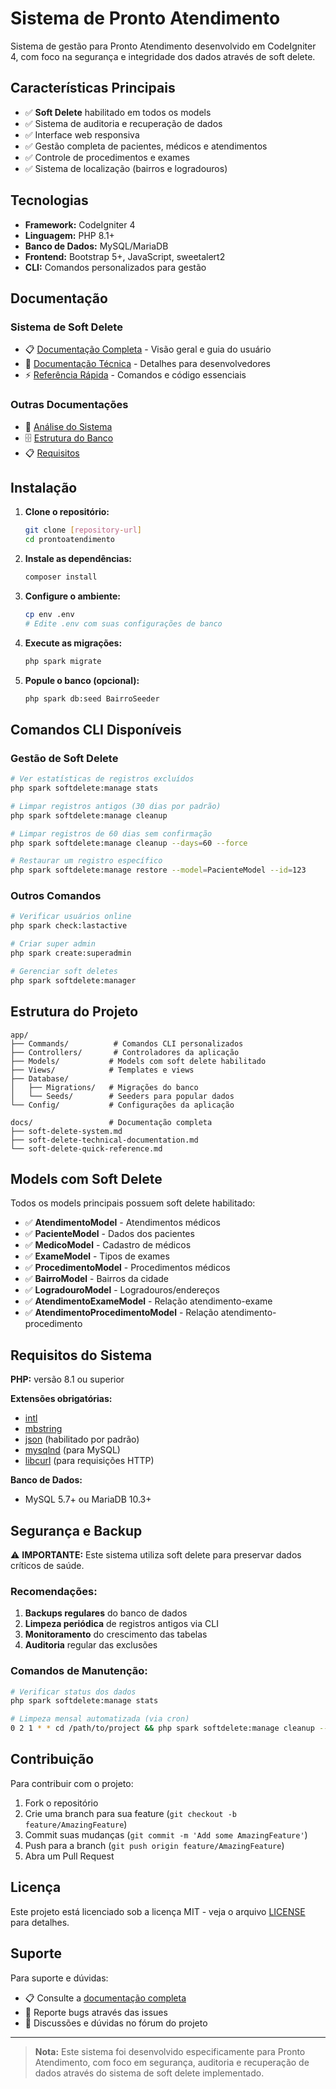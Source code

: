 # Sistema de Pronto Atendimento

Sistema de gestão para Pronto Atendimento desenvolvido em CodeIgniter 4, com foco na segurança e integridade dos dados através de soft delete.

## Características Principais

- ✅ **Soft Delete** habilitado em todos os models
- ✅ Sistema de auditoria e recuperação de dados
- ✅ Interface web responsiva
- ✅ Gestão completa de pacientes, médicos e atendimentos
- ✅ Controle de procedimentos e exames
- ✅ Sistema de localização (bairros e logradouros)

## Tecnologias

- **Framework:** CodeIgniter 4
- **Linguagem:** PHP 8.1+
- **Banco de Dados:** MySQL/MariaDB
- **Frontend:** Bootstrap 5+, JavaScript, sweetalert2
- **CLI:** Comandos personalizados para gestão

## Documentação

### Sistema de Soft Delete
- 📋 [Documentação Completa](docs/soft-delete-system.md) - Visão geral e guia do usuário
- 🔧 [Documentação Técnica](docs/soft-delete-technical-documentation.md) - Detalhes para desenvolvedores
- ⚡ [Referência Rápida](docs/soft-delete-quick-reference.md) - Comandos e código essenciais

### Outras Documentações
- 📁 [Análise do Sistema](docs/analysis/)
- 🗄️ [Estrutura do Banco](docs/database/)
- 📋 [Requisitos](docs/requeriments/)

## Instalação

1. **Clone o repositório:**
   ```bash
   git clone [repository-url]
   cd prontoatendimento
   ```

2. **Instale as dependências:**
   ```bash
   composer install
   ```

3. **Configure o ambiente:**
   ```bash
   cp env .env
   # Edite .env com suas configurações de banco
   ```

4. **Execute as migrações:**
   ```bash
   php spark migrate
   ```

5. **Popule o banco (opcional):**
   ```bash
   php spark db:seed BairroSeeder
   ```

## Comandos CLI Disponíveis

### Gestão de Soft Delete
```bash
# Ver estatísticas de registros excluídos
php spark softdelete:manage stats

# Limpar registros antigos (30 dias por padrão)
php spark softdelete:manage cleanup

# Limpar registros de 60 dias sem confirmação
php spark softdelete:manage cleanup --days=60 --force

# Restaurar um registro específico
php spark softdelete:manage restore --model=PacienteModel --id=123
```

### Outros Comandos
```bash
# Verificar usuários online
php spark check:lastactive

# Criar super admin
php spark create:superadmin

# Gerenciar soft deletes
php spark softdelete:manager
```

## Estrutura do Projeto

```
app/
├── Commands/          # Comandos CLI personalizados
├── Controllers/       # Controladores da aplicação
├── Models/           # Models com soft delete habilitado
├── Views/            # Templates e views
├── Database/
│   ├── Migrations/   # Migrações do banco
│   └── Seeds/        # Seeders para popular dados
└── Config/           # Configurações da aplicação

docs/                 # Documentação completa
├── soft-delete-system.md
├── soft-delete-technical-documentation.md
└── soft-delete-quick-reference.md
```

## Models com Soft Delete

Todos os models principais possuem soft delete habilitado:

- ✅ **AtendimentoModel** - Atendimentos médicos
- ✅ **PacienteModel** - Dados dos pacientes  
- ✅ **MedicoModel** - Cadastro de médicos
- ✅ **ExameModel** - Tipos de exames
- ✅ **ProcedimentoModel** - Procedimentos médicos
- ✅ **BairroModel** - Bairros da cidade
- ✅ **LogradouroModel** - Logradouros/endereços
- ✅ **AtendimentoExameModel** - Relação atendimento-exame
- ✅ **AtendimentoProcedimentoModel** - Relação atendimento-procedimento

## Requisitos do Sistema

**PHP:** versão 8.1 ou superior

**Extensões obrigatórias:**
- [intl](http://php.net/manual/en/intl.requirements.php)
- [mbstring](http://php.net/manual/en/mbstring.installation.php)
- [json](http://php.net/manual/en/json.installation.php) (habilitado por padrão)
- [mysqlnd](http://php.net/manual/en/mysqlnd.install.php) (para MySQL)
- [libcurl](http://php.net/manual/en/curl.requirements.php) (para requisições HTTP)

**Banco de Dados:**
- MySQL 5.7+ ou MariaDB 10.3+

## Segurança e Backup

⚠️ **IMPORTANTE:** Este sistema utiliza soft delete para preservar dados críticos de saúde.

### Recomendações:
1. **Backups regulares** do banco de dados
2. **Limpeza periódica** de registros antigos via CLI
3. **Monitoramento** do crescimento das tabelas
4. **Auditoria** regular das exclusões

### Comandos de Manutenção:
```bash
# Verificar status dos dados
php spark softdelete:manage stats

# Limpeza mensal automatizada (via cron)
0 2 1 * * cd /path/to/project && php spark softdelete:manage cleanup --days=90 --force
```

## Contribuição

Para contribuir com o projeto:

1. Fork o repositório
2. Crie uma branch para sua feature (`git checkout -b feature/AmazingFeature`)
3. Commit suas mudanças (`git commit -m 'Add some AmazingFeature'`)
4. Push para a branch (`git push origin feature/AmazingFeature`)
5. Abra um Pull Request

## Licença

Este projeto está licenciado sob a licença MIT - veja o arquivo [LICENSE](LICENSE) para detalhes.

## Suporte

Para suporte e dúvidas:
- 📋 Consulte a [documentação completa](docs/)
- 🐛 Reporte bugs através das issues
- 💬 Discussões e dúvidas no fórum do projeto

---

> **Nota:** Este sistema foi desenvolvido especificamente para Pronto Atendimento, com foco em segurança, auditoria e recuperação de dados através do sistema de soft delete implementado.
